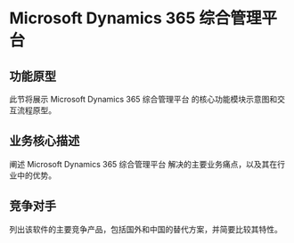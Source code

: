 # Microsoft Dynamics 365 综合管理平台

## 功能原型

此节将展示 Microsoft Dynamics 365 综合管理平台 的核心功能模块示意图和交互流程原型。

## 业务核心描述

阐述 Microsoft Dynamics 365 综合管理平台 解决的主要业务痛点，以及其在行业中的优势。

## 竞争对手

列出该软件的主要竞争产品，包括国外和中国的替代方案，并简要比较其特性。
